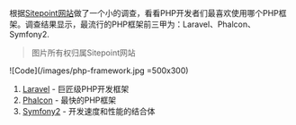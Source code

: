 根据[Sitepoint网站](http://www.sitepoint.com/best-php-frameworks-2014/)做了一个小的调查，看看PHP开发者们最喜欢使用哪个PHP框架。调查结果显示，最流行的PHP框架前三甲为：Laravel、Phalcon、Symfony2.
> 图片所有权归属Sitepoint网站

![Code](/images/php-framework.jpg =500x300)

1. [Laravel](https://github.com/laravel/laravel) - 巨匠级PHP开发框架
2. [Phalcon](https://github.com/AlloVince/phalcon) - 最快的PHP框架
3. [Symfony2](https://github.com/skjb/symfony2) - 开发速度和性能的结合体